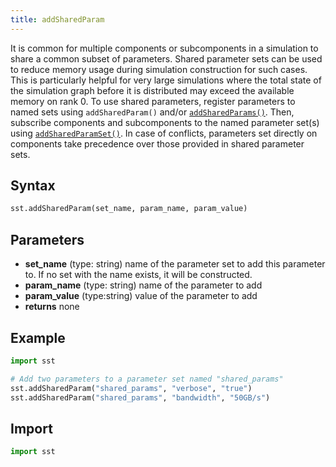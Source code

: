 ```yaml
---
title: addSharedParam
---
```


It is common for multiple components or subcomponents in a simulation to share a common subset of parameters. Shared parameter sets can be used to reduce memory usage during simulation construction for such cases. This is particularly helpful for very large simulations where the total state of the simulation graph before it is distributed may exceed the available memory on rank 0. To use shared parameters, register parameters to named sets using `addSharedParam()` and/or [`addSharedParams()`](./addSharedParams.md). Then, subscribe components and subcomponents to the named parameter set(s) using [`addSharedParamSet()`](../component/addSharedParamSet.md). In case of conflicts, parameters set directly on components take precedence over those provided in shared parameter sets.

## Syntax
```python
sst.addSharedParam(set_name, param_name, param_value)
```

## Parameters
* **set_name** (type: string) name of the parameter set to add this parameter to. If no set with the name exists, it will be constructed.
* **param_name** (type: string) name of the parameter to add
* **param_value** (type:string) value of the parameter to add
* **returns** none


## Example

```python
import sst

# Add two parameters to a parameter set named "shared_params"
sst.addSharedParam("shared_params", "verbose", "true")
sst.addSharedParam("shared_params", "bandwidth", "50GB/s")
```

## Import
```python
import sst
```